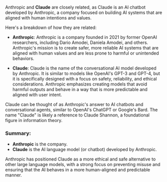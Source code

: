 Anthropic and **Claude** are closely related, as Claude is an AI chatbot developed by Anthropic, a company focused on building AI systems that are aligned with human intentions and values.

Here's a breakdown of how they are related:

- **Anthropic**: Anthropic is a company founded in 2021 by former OpenAI researchers, including Dario Amodei, Daniela Amodei, and others. Anthropic's mission is to create safer, more reliable AI systems that are aligned with human values and are less prone to harmful or unintended behaviors.

- **Claude**: Claude is the name of the conversational AI model developed by Anthropic. It is similar to models like OpenAI's GPT-3 and GPT-4, but it is specifically designed with a focus on safety, reliability, and ethical considerations. Anthropic emphasizes creating models that avoid harmful outputs and behave in a way that is more predictable and aligned with user intent.

Claude can be thought of as Anthropic's answer to AI chatbots and conversational agents, similar to OpenAI's ChatGPT or Google's Bard. The name "Claude" is likely a reference to Claude Shannon, a foundational figure in information theory.

### Summary:
- **Anthropic** is the company.
- **Claude** is the AI language model (or chatbot) developed by Anthropic.

Anthropic has positioned Claude as a more ethical and safe alternative to other large language models, with a strong focus on preventing misuse and ensuring that the AI behaves in a more human-aligned and predictable manner.
